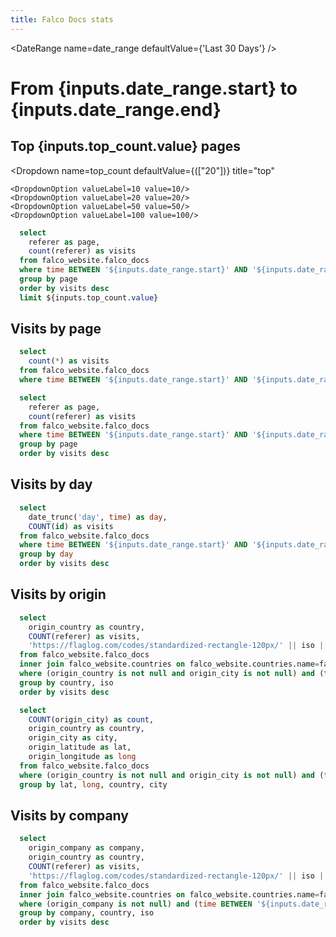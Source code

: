 ```yaml
---
title: Falco Docs stats
---
```


<DateRange
    name=date_range
    defaultValue={'Last 30 Days'}
/>

# From {inputs.date_range.start} to {inputs.date_range.end}

## Top {inputs.top_count.value} pages

<Dropdown name=top_count
    defaultValue={(["20"])} 
    title="top"
>
    <DropdownOption valueLabel=10 value=10/>
    <DropdownOption valueLabel=20 value=20/>
    <DropdownOption valueLabel=50 value=50/>
    <DropdownOption valueLabel=100 value=100/>
</Dropdown>

```sql top_pages
  select 
    referer as page,
    count(referer) as visits
  from falco_website.falco_docs
  where time BETWEEN '${inputs.date_range.start}' AND '${inputs.date_range.end}'
  group by page
  order by visits desc
  limit ${inputs.top_count.value}
```

<BarChart 
    data={top_pages}
    x=page
    y=visits 
    swapXY=true
/>

## Visits by page

```sql visits
  select
    count(*) as visits
  from falco_website.falco_docs
  where time BETWEEN '${inputs.date_range.start}' AND '${inputs.date_range.end}'
```

<BigValue 
  data={visits} 
  value=visits
  fmt="%d.0"
/>

```sql visits_by_page
  select 
    referer as page,
    count(referer) as visits
  from falco_website.falco_docs
  where time BETWEEN '${inputs.date_range.start}' AND '${inputs.date_range.end}'
  group by page
  order by visits desc
```

<DataTable data={visits_by_page} totalRow=true rows=20/>
 
## Visits by day

```sql visits_by_day
  select 
    date_trunc('day', time) as day,
    COUNT(id) as visits
  from falco_website.falco_docs
  where time BETWEEN '${inputs.date_range.start}' AND '${inputs.date_range.end}'
  group by day
  order by visits desc
```

<LineChart 
    data={visits_by_day}
    x=day
    y=visits 
    yAxisTitle="Visits by day"
    step=true
/>

<CalendarHeatmap 
    data={visits_by_day}
    date=day
    value=visits
    title="Calendar Heatmap"
    subtitle="Daily visits"
/>

## Visits by origin

```sql counts_by_origin
  select
    origin_country as country,
    COUNT(referer) as visits,
    'https://flaglog.com/codes/standardized-rectangle-120px/' || iso || '.png' as flag
  from falco_website.falco_docs
  inner join falco_website.countries on falco_website.countries.name=falco_website.falco_docs.origin_country;
  where (origin_country is not null and origin_city is not null) and (time BETWEEN '${inputs.date_range.start}' AND '${inputs.date_range.end}')
  group by country, iso
  order by visits desc
```

<DataTable data={counts_by_origin} rows=10>
  <Column id=flag contentType=image height=30px align=center />
	<Column id=country />
	<Column id=visits />
</DataTable>

```sql lat_long_origins
  select
    COUNT(origin_city) as count,
    origin_country as country,
    origin_city as city,
    origin_latitude as lat,
    origin_longitude as long
  from falco_website.falco_docs
  where (origin_country is not null and origin_city is not null) and (time BETWEEN '${inputs.date_range.start}' AND '${inputs.date_range.end}')
  group by lat, long, country, city
```

<BubbleMap 
    data={lat_long_origins} 
    lat=lat 
    long=long 
    size=count
    value=count
    height=500
    pointName=city
/>

## Visits by company

```sql count_by_company
  select
    origin_company as company,
    origin_country as country,
    COUNT(referer) as visits,
    'https://flaglog.com/codes/standardized-rectangle-120px/' || iso || '.png' as flag
  from falco_website.falco_docs
  inner join falco_website.countries on falco_website.countries.name=falco_website.falco_docs.origin_country;
  where (origin_company is not null) and (time BETWEEN '${inputs.date_range.start}' AND '${inputs.date_range.end}')
  group by company, country, iso
  order by visits desc
```

<DataTable data={count_by_company}>
  <Column id=flag contentType=image height=30px align=center />
	<Column id=country />
	<Column id=company />
	<Column id=visits />
</DataTable>